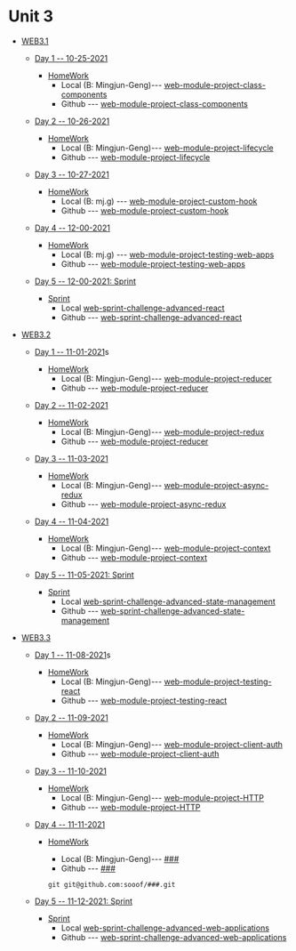 # Unit 3

* [WEB3.1](<#>)

     * [Day 1 -- 10-25-2021](<#>)
        
        * [HomeWork](<#>)
            * Local (B: Mingjun-Geng)--- [web-module-project-class-components](<./Unit3/WEB3.1/D1_work/web-module-project-class-components/>)
            * Github --- [web-module-project-class-components](<https://github.com/everestsh/web-module-project-class-components>)

       
     * [Day 2 -- 10-26-2021](<#>)
     
        * [HomeWork](<#>)
            * Local (B: Mingjun-Geng)--- [web-module-project-lifecycle ](<./Unit3/WEB3.1/D2_work/web-module-project-lifecycle/>)
            * Github --- [web-module-project-lifecycle ](<https://github.com/everestsh/web-module-project-lifecycle/tree/Mingjun-Geng>)


     * [Day 3 -- 10-27-2021](<#>)
     
        * [HomeWork](<#>)
            * Local (B: mj.g)  --- [web-module-project-custom-hook](<./Unit3/WEB3.1/D3_work/web-module-project-custom-hook/>)
            * Github --- [web-module-project-custom-hook](<https://github.com/sooof/web-module-project-custom-hook>)

   

     * [Day 4 -- 12-00-2021](<#>)

        * [HomeWork](<#>)
            * Local (B: mj.g)  --- [web-module-project-testing-web-apps](<./Unit3/WEB3.1/D4_work/web-module-project-testing-web-apps/>)
            * Github --- [web-module-project-testing-web-apps](<https://github.com/sooof/web-module-project-testing-web-apps>)

     

     * [Day 5 -- 12-00-2021: Sprint](<#>)
          
        *   [Sprint](<#>)
            *  Local   [web-sprint-challenge-advanced-react](./Unit3/WEB3.1/web-sprint-challenge-advanced-react)
            *  Github --- [web-sprint-challenge-advanced-react](<https://github.com/sooof/web-sprint-challenge-advanced-react>)


* [WEB3.2](<#>)

     * [Day 1 -- 11-01-2021](<#>)s
       
        * [HomeWork](<#>)
            * Local (B: Mingjun-Geng)--- [web-module-project-reducer](<./Unit3/WEB3.2/D1_test/web-module-project-reducer/>)
            * Github --- [web-module-project-reducer](<https://github.com/everestsh/web-module-project-reducer>)


     * [Day 2 -- 11-02-2021](<#>)
     
        * [HomeWork](<#>)
            * Local (B: Mingjun-Geng)--- [web-module-project-redux](<./Unit3/WEB3.2/D2_test/web-module-project-redux/>)
            * Github --- [web-module-project-reducer](<https://github.com/sooof/web-module-project-redux>)

   
     * [Day 3 -- 11-03-2021](<#>)
     
        * [HomeWork](<#>)
            * Local (B: Mingjun-Geng)--- [web-module-project-async-redux](<./Unit3/WEB3.2/D3_test/web-module-project-async-redux/>)
            * Github --- [web-module-project-async-redux](<https://github.com/sooof/web-module-project-async-redux>)


     * [Day 4 -- 11-04-2021](<#>)
     
        * [HomeWork](<#>)
            * Local (B: Mingjun-Geng)--- [web-module-project-context](<./Unit3/WEB3.2/D4_test/web-module-project-context/>)
            * Github --- [web-module-project-context](<https://github.com/sooof/web-module-project-async-redux>)


     * [Day 5 -- 11-05-2021: Sprint](<#>)
          
        *   [Sprint](<#>)
            *  Local   [web-sprint-challenge-advanced-state-management](./Unit3/WEB3.2/DSpint_work/web-sprint-challenge-advanced-state-management)
            *  Github --- [web-sprint-challenge-advanced-state-management](<https://github.com/sooof/web-sprint-challenge-advanced-state-management>)



* [WEB3.3](<#>)

     * [Day 1 -- 11-08-2021](<#>)s

        * [HomeWork](<#>)
            * Local (B: Mingjun-Geng)--- [web-module-project-testing-react](<./Unit3/WEB3.3/Day1/web-module-project-testing-react/>)
            * Github --- [web-module-project-testing-react](<https://github.com/sooof/web-module-project-testing-react>)

  
     * [Day 2 -- 11-09-2021](<#>)
     
        * [HomeWork](<#>)
            * Local (B: Mingjun-Geng)--- [web-module-project-client-auth](<./Unit3/WEB3.3/Day2/web-module-project-client-auth/>)
            * Github --- [web-module-project-client-auth](<https://github.com/sooof/web-module-project-client-auth>)


     * [Day 3 -- 11-10-2021](<#>)
     
        * [HomeWork](<#>)
            * Local (B: Mingjun-Geng)--- [web-module-project-HTTP](<./Unit3/WEB3.3/Day3/web-module-project-HTTP/>)
            * Github --- [web-module-project-HTTP](<https://github.com/everestsh/web-module-project-HTTP>)


     * [Day 4 -- 11-11-2021](<#>)
     
 
        * [HomeWork](<#>)
            * Local (B: Mingjun-Geng)--- [###](<./Unit3//WEB3.3/Day4/###/>)
            * Github --- [###](<https://github.com/sooof/###>)

            ```
            git git@github.com:sooof/###.git
            ```
     * [Day 5 -- 11-12-2021: Sprint](<#>)
          
        *   [Sprint](<#>)
            *  Local   [web-sprint-challenge-advanced-web-applications](./Unit3/WEB3.3/DaySprint/web-sprint-challenge-advanced-web-applications)
            *  Github --- [web-sprint-challenge-advanced-web-applications](<https://github.com/sooof/web-sprint-challenge-advanced-web-applications>)

